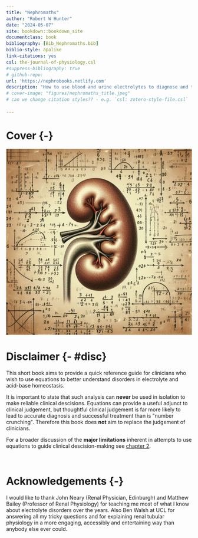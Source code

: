 ```yaml
--- 
title: "Nephromaths"
author: "Robert W Hunter"
date: "2024-05-07"
site: bookdown::bookdown_site
documentclass: book
bibliography: [Bib_Nephromaths.bib]
biblio-style: apalike
link-citations: yes
csl: the-journal-of-physiology.csl
#suppress-bibliography: true
# github-repo: 
url: 'https://nephrobooks.netlify.com'
description: "How to use blood and urine electrolytes to diagnose and treat electrolyte and acid-base disorders."
# cover-image: "figures/nephromaths_title.jpeg"
# can we change citation styles?? - e.g. `csl: zotero-style-file.csl` 

---
```


# Cover {-}

![](figures/nephromaths_title.jpeg)

# Disclaimer {- #disc}

This short book aims to provide a quick reference guide for clinicians who wish to use equations to better understand disorders in electrolyte and acid-base homeostasis.  

It is important to state that such analysis can **never** be used in isolation to make reliable clinical descisions.  Equations can provide a useful adjunct to clinical judgement, but thoughtful clinical judgement is far more likely to lead to accurate diagnosis and successful treatment than is "number crunching". Therefore this book does **not** aim to replace the judgement of clinicians. 

For a broader discussion of the **major limitations** inherent in attempts to use equations to guide clinical descision-making see [chapter 2](#validity).  

<br>

# Acknowledgements {-}
I would like to thank John Neary (Renal Physician, Edinburgh) and Matthew Bailey (Professor of Renal Physiology) for teaching me most of what I know about electrolyte disorders over the years.  Also Ben Walsh at UCL for answering all my tricky questions and for explaining renal tubular physiology in a more engaging, accessibly and entertaining way than anybody else ever could.  
